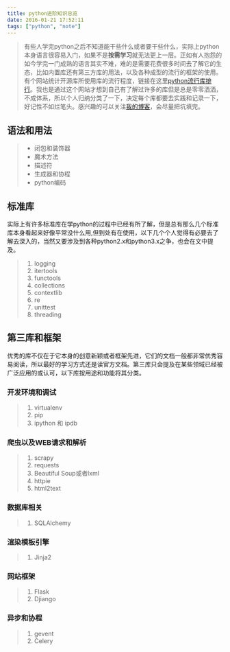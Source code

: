 ```yaml
---
title: python进阶知识总览
date: 2016-01-21 17:52:11
tags: ["python", "note"]
---
```

<!-- toc -->

> 有些人学完python之后不知道能干些什么或者要干些什么，实际上python本身语言很容易入门，如果不是**按需学习**就无法更上一层。正如有人抱怨的如今学完一门成熟的语言其实不难，难的是需要花费很多时间去了解它的生态，比如内置库还有第三方库的用法，以及各种成型的流行的框架的使用。有个网站统计开源库所使用库的流行程度，链接在这里[python流行库排行](http://www.programcreek.com/python/index/module/list)。我也是通过这个网站才想到自己有了解过许多的库但是总是零零洒洒，不成体系，所以个人归纳分类了一下，决定每个库都要去实践和记录一下，好记性不如烂笔头。感兴趣的可以关注[我的博客](http://longlycode.github.io/)，会尽量把坑填完。

<!--more-->
## 语法和用法

> *   闭包和装饰器
> *   魔术方法
> *   描述符
> *   生成器和协程
> *   python编码

## 标准库

实际上有许多标准库在学python的过程中已经有所了解，但是总有那么几个标准库本身看起来好像平常没什么用,但到处有在使用，以下几个个人觉得有必要去了解去深入的，当然又要涉及到各种python2.x和python3.x之争，也会在文中提及。

> 1.  logging
> 2.  itertools
> 3.  functools
> 4.  collections
> 5.  contextlib
> 6.  re
> 7.  unittest
> 8.  threading

## 第三库和框架

优秀的库不仅在于它本身的创意新颖或者框架先进，它们的文档一般都非常优秀容易阅读，所以最好的学习方式还是读官方文档。第三库只会提及在某些领域已经被广泛应用的或认可，以下库按用途和功能将其分类。

### 开发环境和调试

> 1.  virtualenv
> 2.  pip
> 3.  ipython 和 ipdb

### 爬虫以及WEB请求和解析

> 1.  scrapy
> 2.  requests
> 3.  Beautiful Soup或者lxml
> 4.  httpie
> 5.  html2text

### 数据库相关

> 1.  SQLAlchemy

### 渲染模板引擎

> 1.  Jinja2

### 网站框架

> 1.  Flask
> 2.  Djiango

### 异步和协程

> 1.  gevent
> 2.  Celery

